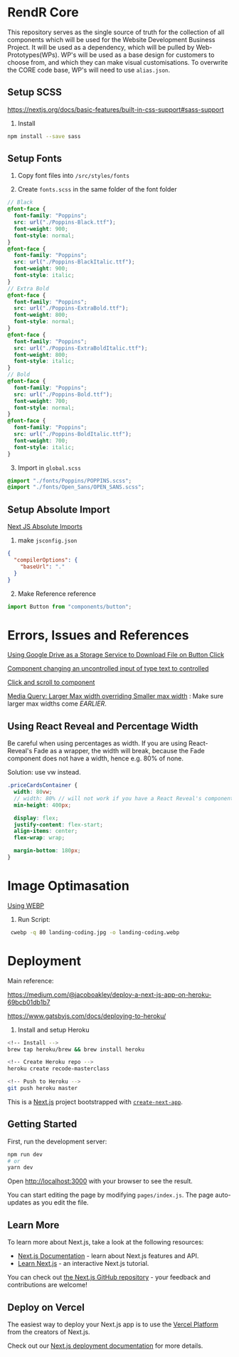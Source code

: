 # RendR Core

This repository serves as the single source of truth for the collection of all components which will be used for the Website Development Business Project. It will be used as a dependency, which will be pulled by Web-Prototypes(WPs). WP's will be used as a base design for customers to choose from, and which they can make visual customisations. To overwrite the CORE code base, WP's will need to use `alias.json`.

## Setup SCSS

https://nextjs.org/docs/basic-features/built-in-css-support#sass-support

1. Install

```bash
npm install --save sass
```

## Setup Fonts

1. Copy font files into `/src/styles/fonts`

2. Create `fonts.scss` in the same folder of the font folder

```scss
// Black
@font-face {
  font-family: "Poppins";
  src: url("./Poppins-Black.ttf");
  font-weight: 900;
  font-style: normal;
}
@font-face {
  font-family: "Poppins";
  src: url("./Poppins-BlackItalic.ttf");
  font-weight: 900;
  font-style: italic;
}
// Extra Bold
@font-face {
  font-family: "Poppins";
  src: url("./Poppins-ExtraBold.ttf");
  font-weight: 800;
  font-style: normal;
}
@font-face {
  font-family: "Poppins";
  src: url("./Poppins-ExtraBoldItalic.ttf");
  font-weight: 800;
  font-style: italic;
}
// Bold
@font-face {
  font-family: "Poppins";
  src: url("./Poppins-Bold.ttf");
  font-weight: 700;
  font-style: normal;
}
@font-face {
  font-family: "Poppins";
  src: url("./Poppins-BoldItalic.ttf");
  font-weight: 700;
  font-style: italic;
}
```

3. Import in `global.scss`

```scss
@import "./fonts/Poppins/POPPINS.scss";
@import "./fonts/Open_Sans/OPEN_SANS.scss";
```

## Setup Absolute Import

[Next JS Absolute Imports](https://nextjs.org/docs/advanced-features/module-path-aliases)

1. make `jsconfig.json`

```json
{
  "compilerOptions": {
    "baseUrl": "."
  }
}
```

2. Make Reference reference

```javascript
import Button from "components/button";
```

# Errors, Issues and References

[Using Google Drive as a Storage Service to Download File on Button Click](https://www.labnol.org/internet/direct-links-for-google-drive/28356/)

[Component changing an uncontrolled input of type text to controlled](https://stackoverflow.com/questions/47012169/a-component-is-changing-an-uncontrolled-input-of-type-text-to-be-controlled-erro)

[Click and scroll to component](https://stackoverflow.com/questions/41692785/scroll-page-to-the-nested-react-component-on-a-button-click)

[Media Query: Larger Max width overriding Smaller max width](https://stackoverflow.com/questions/32629967/why-does-a-higher-max-width-in-media-queries-overwrite-a-lower-max-width/32630026) : Make sure larger max widths come _EARLIER_.

## Using React Reveal and Percentage Width

Be careful when using percentages as width. If you are using React-Reveal's Fade as a wrapper, the width will break, because the Fade component does not have a width, hence e.g. 80% of none.

Solution: use vw instead.

```scss
.priceCardsContainer {
  width: 80vw;
  // width: 80% // will not work if you have a React Reveal's component as a wrapper - because the RR's components' do not have width property, causing it to be 80% of nothing, which breaks the width
  min-height: 400px;

  display: flex;
  justify-content: flex-start;
  align-items: center;
  flex-wrap: wrap;

  margin-bottom: 180px;
}
```

# Image Optimasation

[Using WEBP](https://developers.google.com/speed/webp/docs/using)

1. Run Script:

```bash
 cwebp -q 80 landing-coding.jpg -o landing-coding.webp
```

# Deployment

Main reference:

https://medium.com/@jacoboakley/deploy-a-next-js-app-on-heroku-69bcb01db1b7

https://www.gatsbyjs.com/docs/deploying-to-heroku/

1. Install and setup Heroku

```bash
<!-- Install -->
brew tap heroku/brew && brew install heroku

<!-- Create Heroku repo -->
heroku create recode-masterclass

<!-- Push to Heroku -->
git push heroku master
```

This is a [Next.js](https://nextjs.org/) project bootstrapped with [`create-next-app`](https://github.com/vercel/next.js/tree/canary/packages/create-next-app).

## Getting Started

First, run the development server:

```bash
npm run dev
# or
yarn dev
```

Open [http://localhost:3000](http://localhost:3000) with your browser to see the result.

You can start editing the page by modifying `pages/index.js`. The page auto-updates as you edit the file.

## Learn More

To learn more about Next.js, take a look at the following resources:

- [Next.js Documentation](https://nextjs.org/docs) - learn about Next.js features and API.
- [Learn Next.js](https://nextjs.org/learn) - an interactive Next.js tutorial.

You can check out [the Next.js GitHub repository](https://github.com/vercel/next.js/) - your feedback and contributions are welcome!

## Deploy on Vercel

The easiest way to deploy your Next.js app is to use the [Vercel Platform](https://vercel.com/import?utm_medium=default-template&filter=next.js&utm_source=create-next-app&utm_campaign=create-next-app-readme) from the creators of Next.js.

Check out our [Next.js deployment documentation](https://nextjs.org/docs/deployment) for more details.
